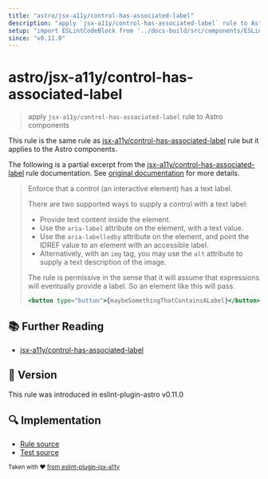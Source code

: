 ```yaml
---
title: "astro/jsx-a11y/control-has-associated-label"
description: "apply `jsx-a11y/control-has-associated-label` rule to Astro components"
setup: "import ESLintCodeBlock from '../docs-build/src/components/ESLintCodeBlockWrap.astro'"
since: "v0.11.0"
---
```


# astro/jsx-a11y/control-has-associated-label

> apply `jsx-a11y/control-has-associated-label` rule to Astro components

This rule is the same rule as [jsx-a11y/control-has-associated-label] rule but it applies to the Astro components.

[jsx-a11y/control-has-associated-label]: https://github.com/jsx-eslint/eslint-plugin-jsx-a11y/tree/HEAD/docs/rules/control-has-associated-label.md

The following is a partial excerpt from the [jsx-a11y/control-has-associated-label] rule documentation. See [original documentation][jsx-a11y/control-has-associated-label] for more details.

> Enforce that a control (an interactive element) has a text label.
>
> There are two supported ways to supply a control with a text label:
>
> - Provide text content inside the element.
> - Use the `aria-label` attribute on the element, with a text value.
> - Use the `aria-labelledby` attribute on the element, and point the IDREF value to an element with an accessible label.
> - Alternatively, with an `img` tag, you may use the `alt` attribute to supply a text description of the image.
>
> The rule is permissive in the sense that it will assume that expressions will eventually provide a label. So an element like this will pass.
>
> ```jsx
> <button type="button">{maybeSomethingThatContainsALabel}</button>
> ```

## :books: Further Reading

- [jsx-a11y/control-has-associated-label]

## :rocket: Version

This rule was introduced in eslint-plugin-astro v0.11.0

## :mag: Implementation

- [Rule source](https://github.com/ota-meshi/eslint-plugin-astro/blob/main/src/rules/jsx-a11y/control-has-associated-label.ts)
- [Test source](https://github.com/ota-meshi/eslint-plugin-astro/blob/main/tests/src/rules/jsx-a11y/control-has-associated-label.ts)

<sup>Taken with ❤️ [from eslint-plugin-jsx-a11y](https://github.com/jsx-eslint/eslint-plugin-jsx-a11y/blob/main/docs/rules/control-has-associated-label.md)</sup>
